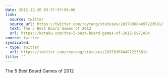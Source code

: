 ```yaml
---
date: 2012-12-26 03:57:57+00:00
link:
  source: twitter
  source_url: https://twitter.com/roytang/statuses/283783684497223681/
  text: The 5 Best Board Games of 2012
  url: https://kotaku.com/the-5-best-board-games-of-2012-5971084
source: twitter
syndicated:
- type: twitter
  url: https://twitter.com/roytang/statuses/283783684497223681/
title: ''
---
```


The 5 Best Board Games of 2012